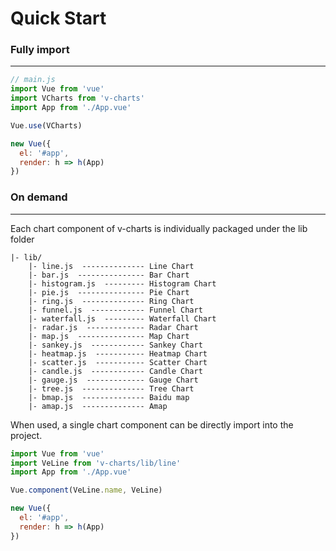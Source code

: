 # Quick Start

### Fully import
-----

```js
// main.js
import Vue from 'vue'
import VCharts from 'v-charts'
import App from './App.vue'

Vue.use(VCharts)

new Vue({
  el: '#app',
  render: h => h(App)
})
```

### On demand
-----

Each chart component of v-charts is individually packaged under the lib folder

```
|- lib/
    |- line.js  -------------- Line Chart
    |- bar.js  --------------- Bar Chart
    |- histogram.js  --------- Histogram Chart
    |- pie.js  --------------- Pie Chart
    |- ring.js  -------------- Ring Chart
    |- funnel.js  ------------ Funnel Chart
    |- waterfall.js  --------- Waterfall Chart
    |- radar.js  ------------- Radar Chart
    |- map.js  --------------- Map Chart
    |- sankey.js  ------------ Sankey Chart
    |- heatmap.js  ----------- Heatmap Chart
    |- scatter.js  ----------- Scatter Chart
    |- candle.js  ------------ Candle Chart
    |- gauge.js  ------------- Gauge Chart
    |- tree.js  -------------- Tree Chart
    |- bmap.js  -------------- Baidu map
    |- amap.js  -------------- Amap
```

When used, a single chart component can be directly import into the project.

```js
import Vue from 'vue'
import VeLine from 'v-charts/lib/line'
import App from './App.vue'

Vue.component(VeLine.name, VeLine)

new Vue({
  el: '#app',
  render: h => h(App)
})
```

